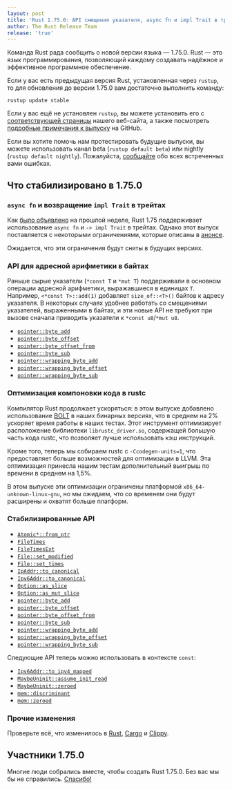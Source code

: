 ```yaml
---
layout: post
title: 'Rust 1.75.0: API смещения указателя, async fn и impl Trait в трейтах, уcкорение rustc'
author: The Rust Release Team
release: 'true'
---
```


Команда Rust рада сообщить о новой версии языка — 1.75.0. Rust — это язык программирования, позволяющий каждому создавать надёжное и эффективное программное обеспечение.

Если у вас есть предыдущая версия Rust, установленная через `rustup`, то для обновления до версии 1.75.0 вам достаточно выполнить команду:

```console
rustup update stable
```

Если у вас ещё не установлен `rustup`, вы можете установить его с [соответствующей страницы](https://www.rust-lang.org/install.html) нашего веб-сайта, а также посмотреть [подробные примечания к выпуску](https://doc.rust-lang.org/nightly/releases.html#version-1750-2023-12-28) на GitHub.

Если вы хотите помочь нам протестировать будущие выпуски, вы можете использовать канал beta (`rustup default beta`) или nightly (`rustup default nightly`). Пожалуйста, [сообщайте](https://github.com/rust-lang/rust/issues/new/choose) обо всех встреченных вами ошибках.

## Что стабилизировано в 1.75.0

### `async fn` и возвращение `impl Trait` в трейтах

Как [было объявлено](https://blog.rust-lang.org/2023/12/21/async-fn-rpit-in-traits.html) на прошлой неделе, Rust 1.75 поддерживает использование `async fn` и `-> impl Trait` в трейтах. Однако этот выпуск поставляется с некоторыми ограничениями, которые описаны в [анонсе](https://blog.rust-lang.org/2023/12/21/async-fn-rpit-in-traits.html#where-the-gaps-lie).

Ожидается, что эти ограничения будут сняты в будущих версиях.

### API для адресной арифметики в байтах

Раньше сырые указатели (`*const T` и `*mut T`) поддерживали в основном операции адресной арифметики, выражавшиеся в единицах `T`. Например, `<*const T>::add(1)` добавляет `size_of::<T>()` байтов к адресу указателя. В некоторых случаях удобнее работать со смещениями указателей, выраженными в байтах, и эти новые API не требуют при вызове сначала приводить указатели к `*const u8`/`*mut u8`.

- [`pointer::byte_add`](https://doc.rust-lang.org/stable/core/primitive.pointer.html#method.byte_add)
- [`pointer::byte_offset`](https://doc.rust-lang.org/stable/core/primitive.pointer.html#method.byte_offset)
- [`pointer::byte_offset_from`](https://doc.rust-lang.org/stable/core/primitive.pointer.html#method.byte_offset_from)
- [`pointer::byte_sub`](https://doc.rust-lang.org/stable/core/primitive.pointer.html#method.byte_sub)
- [`pointer::wrapping_byte_add`](https://doc.rust-lang.org/stable/core/primitive.pointer.html#method.wrapping_byte_add)
- [`pointer::wrapping_byte_offset`](https://doc.rust-lang.org/stable/core/primitive.pointer.html#method.wrapping_byte_offset)
- [`pointer::wrapping_byte_sub`](https://doc.rust-lang.org/stable/core/primitive.pointer.html#method.wrapping_byte_sub)

### Оптимизация компоновки кода в rustc

Компилятор Rust продолжает ускоряться: в этом выпуске добавлено использование [BOLT](https://github.com/llvm/llvm-project/blob/main/bolt/README.md) в наших бинарных версиях, что в среднем на 2% ускоряет время работы в наших тестах. Этот инструмент оптимизирует расположение библиотеки `librustc_driver.so`, содержащей большую часть кода rustc, что позволяет лучше использовать кэш инструкций.

Кроме того, теперь мы собираем rustc с `-Ccodegen-units=1`, что предоставляет больше возможностей для оптимизации в LLVM. Эта оптимизация принесла нашим тестам дополнительный выигрыш по времени в среднем на 1,5%.

В этом выпуске эти оптимизации ограничены платформой `x86_64-unknown-linux-gnu`, но мы ожидаем, что со временем они будут расширены и охватят больше платформ.

### Стабилизированные API

- [`Atomic*::from_ptr`](https://doc.rust-lang.org/stable/core/sync/atomic/struct.AtomicUsize.html#method.from_ptr)
- [`FileTimes`](https://doc.rust-lang.org/stable/std/fs/struct.FileTimes.html)
- [`FileTimesExt`](https://doc.rust-lang.org/stable/std/os/windows/fs/trait.FileTimesExt.html)
- [`File::set_modified`](https://doc.rust-lang.org/stable/std/fs/struct.File.html#method.set_modified)
- [`File::set_times`](https://doc.rust-lang.org/stable/std/fs/struct.File.html#method.set_times)
- [`IpAddr::to_canonical`](https://doc.rust-lang.org/stable/core/net/enum.IpAddr.html#method.to_canonical)
- [`Ipv6Addr::to_canonical`](https://doc.rust-lang.org/stable/core/net/struct.Ipv6Addr.html#method.to_canonical)
- [`Option::as_slice`](https://doc.rust-lang.org/stable/core/option/enum.Option.html#method.as_slice)
- [`Option::as_mut_slice`](https://doc.rust-lang.org/stable/core/option/enum.Option.html#method.as_mut_slice)
- [`pointer::byte_add`](https://doc.rust-lang.org/stable/core/primitive.pointer.html#method.byte_add)
- [`pointer::byte_offset`](https://doc.rust-lang.org/stable/core/primitive.pointer.html#method.byte_offset)
- [`pointer::byte_offset_from`](https://doc.rust-lang.org/stable/core/primitive.pointer.html#method.byte_offset_from)
- [`pointer::byte_sub`](https://doc.rust-lang.org/stable/core/primitive.pointer.html#method.byte_sub)
- [`pointer::wrapping_byte_add`](https://doc.rust-lang.org/stable/core/primitive.pointer.html#method.wrapping_byte_add)
- [`pointer::wrapping_byte_offset`](https://doc.rust-lang.org/stable/core/primitive.pointer.html#method.wrapping_byte_offset)
- [`pointer::wrapping_byte_sub`](https://doc.rust-lang.org/stable/core/primitive.pointer.html#method.wrapping_byte_sub)

Следующие API теперь можно использовать в контексте `const`:

- [`Ipv6Addr::to_ipv4_mapped`](https://doc.rust-lang.org/stable/core/net/struct.Ipv6Addr.html#method.to_ipv4_mapped)
- [`MaybeUninit::assume_init_read`](https://doc.rust-lang.org/stable/core/mem/union.MaybeUninit.html#method.assume_init_read)
- [`MaybeUninit::zeroed`](https://doc.rust-lang.org/stable/core/mem/union.MaybeUninit.html#method.zeroed)
- [`mem::discriminant`](https://doc.rust-lang.org/stable/core/mem/fn.discriminant.html)
- [`mem::zeroed`](https://doc.rust-lang.org/stable/core/mem/fn.zeroed.html)

### Прочие изменения

Проверьте всё, что изменилось в [Rust](https://github.com/rust-lang/rust/releases/tag/1.75.0), [Cargo](https://github.com/rust-lang/cargo/blob/master/CHANGELOG.md#cargo-175-2023-12-28) и [Clippy](https://github.com/rust-lang/rust-clippy/blob/master/CHANGELOG.md#rust-175).

## Участники 1.75.0

Многие люди собрались вместе, чтобы создать Rust 1.75.0. Без вас мы бы не справились. [Спасибо!](https://thanks.rust-lang.org/rust/1.75.0/)
